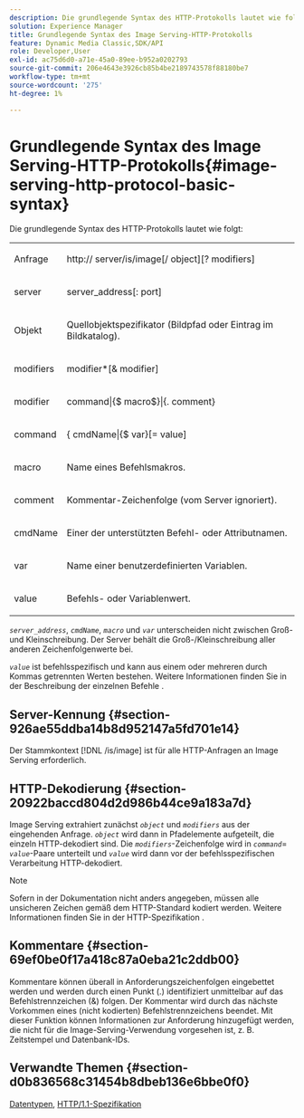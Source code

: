 ```yaml
---
description: Die grundlegende Syntax des HTTP-Protokolls lautet wie folgt.
solution: Experience Manager
title: Grundlegende Syntax des Image Serving-HTTP-Protokolls
feature: Dynamic Media Classic,SDK/API
role: Developer,User
exl-id: ac75d6d0-a71e-45a0-89ee-b952a0202793
source-git-commit: 206e4643e3926cb85b4be2189743578f88180be7
workflow-type: tm+mt
source-wordcount: '275'
ht-degree: 1%

---
```


# Grundlegende Syntax des Image Serving-HTTP-Protokolls{#image-serving-http-protocol-basic-syntax}

Die grundlegende Syntax des HTTP-Protokolls lautet wie folgt:

<table id="simpletable_854C20D4C42247B99D9F123543C17E7C"> 
 <tr class="strow"> 
  <td class="stentry"> <p><span class="codeph"> <span class="varname"> Anfrage</span> </span> </p> </td> 
  <td class="stentry"> <p> <span class="filepath">http://<span class="varname"> server</span>/is/image[/<span class="varname"> object</span>][?<span class="varname"> modifiers</span>]</span> </p> </td> 
 </tr> 
 <tr class="strow"> 
  <td class="stentry"> <p><span class="codeph"> <span class="varname"> server  </span> </span> </p></td> 
  <td class="stentry"> <p> <span class="codeph"> <span class="varname"> server_address</span>[:<span class="varname"> port</span>]</span> </p> </td> 
 </tr> 
 <tr class="strow"> 
  <td class="stentry"> <p><span class="codeph"> <span class="varname"> Objekt</span> </span> </p></td> 
  <td class="stentry"> <p>Quellobjektspezifikator (Bildpfad oder Eintrag im Bildkatalog). </p> </td> 
 </tr> 
 <tr class="strow"> 
  <td class="stentry"> <p><span class="codeph"> <span class="varname"> modifiers</span> </span> </p></td> 
  <td class="stentry"> <p><span class="codeph"> <span class="varname"> modifier</span>*[&amp;<span class="varname"> modifier</span>]</span> </p> </td> 
 </tr> 
 <tr class="strow"> 
  <td class="stentry"> <p><span class="codeph"> <span class="varname"> modifier</span> </span> </p></td> 
  <td class="stentry"> <p><span class="codeph">command|{$<span class="varname"> macro</span>$}|{.<span class="varname"> comment</span>}</span> </p></td> 
 </tr> 
 <tr class="strow"> 
  <td class="stentry"> <p><span class="codeph"> <span class="varname"> command</span> </span> </p> </td> 
  <td class="stentry"> <p>{<span class="varname"> cmdName</span>|{$<span class="varname"> var</span>}[=<span class="varname"> value</span>] </p></td> 
 </tr> 
 <tr class="strow"> 
  <td class="stentry"> <p><span class="codeph"> <span class="varname"> macro</span> </span> </p> </td> 
  <td class="stentry"> <p>Name eines Befehlsmakros.</p></td> 
 </tr> 
 <tr class="strow"> 
  <td class="stentry"> <p><span class="codeph"> <span class="varname"> comment</span> </span> </p></td> 
  <td class="stentry"> <p>Kommentar-Zeichenfolge (vom Server ignoriert).</p></td> 
 </tr> 
 <tr class="strow"> 
  <td class="stentry"> <p><span class="codeph"> <span class="varname"> cmdName</span> </span> </p></td> 
  <td class="stentry"> <p>Einer der unterstützten Befehl- oder Attributnamen.</p></td> 
 </tr> 
 <tr class="strow"> 
  <td class="stentry"> <p><span class="codeph"> <span class="varname"> var</span> </span> </p> </td> 
  <td class="stentry"> <p>Name einer benutzerdefinierten Variablen.</p></td> 
 </tr> 
 <tr class="strow"> 
  <td class="stentry"> <p><span class="codeph"> <span class="varname"> value</span> </span> </p></td> 
  <td class="stentry"> <p>Befehls- oder Variablenwert. </p></td> 
 </tr> 
</table>

*`server_address`*,  *`cmdName`*,  *`macro`* und  *`var`* unterscheiden nicht zwischen Groß- und Kleinschreibung. Der Server behält die Groß-/Kleinschreibung aller anderen Zeichenfolgenwerte bei.

*`value`* ist befehlsspezifisch und kann aus einem oder mehreren durch Kommas getrennten Werten bestehen. Weitere Informationen finden Sie in der Beschreibung der einzelnen Befehle .

## Server-Kennung {#section-926ae55ddba14b8d952147a5fd701e14}

Der Stammkontext [!DNL /is/image] ist für alle HTTP-Anfragen an Image Serving erforderlich.

## HTTP-Dekodierung {#section-20922baccd804d2d986b44ce9a183a7d}

Image Serving extrahiert zunächst *`object`* und *`modifiers`* aus der eingehenden Anfrage. *`object`* wird dann in Pfadelemente aufgeteilt, die einzeln HTTP-dekodiert sind. Die *`modifiers`*-Zeichenfolge wird in *`command`*= *`value`*-Paare unterteilt und *`value`* wird dann vor der befehlsspezifischen Verarbeitung HTTP-dekodiert.

>[!NOTE]
>
>Sofern in der Dokumentation nicht anders angegeben, müssen alle unsicheren Zeichen gemäß dem HTTP-Standard kodiert werden. Weitere Informationen finden Sie in der HTTP-Spezifikation .

## Kommentare {#section-69ef0be0f17a418c87a0eba21c2ddb00}

Kommentare können überall in Anforderungszeichenfolgen eingebettet werden und werden durch einen Punkt (.) identifiziert unmittelbar auf das Befehlstrennzeichen (&amp;) folgen. Der Kommentar wird durch das nächste Vorkommen eines (nicht kodierten) Befehlstrennzeichens beendet. Mit dieser Funktion können Informationen zur Anforderung hinzugefügt werden, die nicht für die Image-Serving-Verwendung vorgesehen ist, z. B. Zeitstempel und Datenbank-IDs.

## Verwandte Themen {#section-d0b836568c31454b8dbeb136e6bbe0f0}

[Datentypen](../../../../../is-api/http-ref/image-serving-api-ref/c-http-protocol-reference/c-data-types/c-data-types.md#concept-49455c12df954bb5919cdd8d5ccc85fa),  [HTTP/1.1-Spezifikation](http://www.w3.org/Protocols/rfc2616/rfc2616.html)
